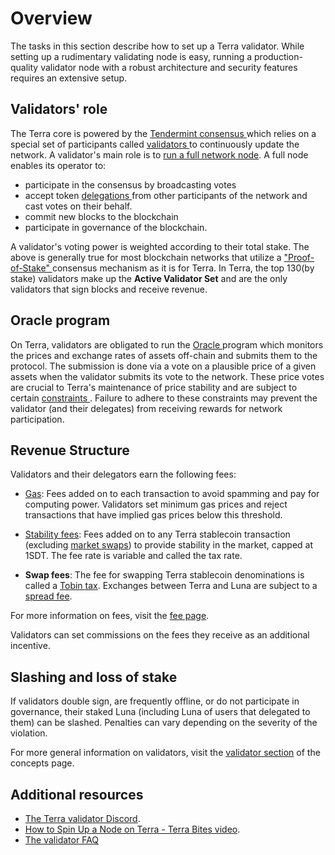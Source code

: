 # Overview

The tasks in this section describe how to set up a Terra validator. While setting up a rudimentary validating node is easy, running a production-quality validator node with a robust architecture and security features requires an extensive setup.

## Validators' role

The Terra core is powered by the [ Tendermint consensus ](../../Concepts/Protocol.md#tendermint-consensus) which relies on a special set of participants called [ validators ](../../Concepts/Protocol.md#validators) to continuously update the network. 
A validator's main role is to [ run a full network node](../Run-a-full-Terra-node/System-configuration.md). A full node enables its operator to:
- participate in the consensus by broadcasting votes
- accept token [ delegations ](../../Concepts/Protocol.md#delegators) from other participants of the network and cast votes on their behalf.
- commit new blocks to the blockchain
- participate in governance of the blockchain.

A validator's voting power is weighted according to their total stake. The above is generally true for most blockchain networks that utilize a [ "Proof-of-Stake" ](../../Concepts/glossary.md#proof-of-stake) consensus mechanism as it is for Terra. In Terra, the top 130(by stake) validators make up the **Active Validator Set** and are the only validators that sign blocks and receive revenue. 

## Oracle program

On Terra, validators are obligated to run the [ Oracle ](../../Concepts/glossary.md#oracle) program which monitors the prices and exchange rates of assets off-chain and submits them to the protocol. The submission is done via a vote on a plausible price of a given assets when the validator submits its vote to the network. These price votes are crucial to Terra's maintenance of price stability and are subject to certain [ constraints ](../../Reference/Terra-core/Module-specifications/spec-oracle.md#reward-band). Failure to adhere to these constraints may prevent the validator (and their delegates) from receiving rewards for network participation.  


##  Revenue Structure

Validators and their delegators earn the following fees:

- [Gas](../../Concepts/Fees.md#gas): Fees added on to each transaction to avoid spamming and pay for computing power. Validators set minimum gas prices and reject transactions that have implied gas prices below this threshold.

- [Stability fees](../../Concepts/Fees.md#stability-fee): Fees added on to any Terra stablecoin transaction (excluding [market swaps](../../Concepts/glossary.md#market-swap)) to provide stability in the market, capped at 1SDT. The fee rate is variable and called the tax rate.

- **Swap fees**: The fee for swapping Terra stablecoin denominations is called a [Tobin tax](../../Concepts/Fees.md#tobin-tax). Exchanges between Terra and Luna are subject to a [spread fee](../../Concepts/Fees.md#spread-fee).

For more information on fees, visit the [fee page](../../Concepts/Fees.md).


Validators can set commissions on the fees they receive as an additional incentive.

## Slashing and loss of stake

If validators double sign, are frequently offline, or do not participate in governance, their staked Luna (including Luna of users that delegated to them) can be slashed. Penalties can vary depending on the severity of the violation.

For more general information on validators, visit the [validator section](../../Concepts/Protocol.md#validators) of the concepts page.

## Additional resources

- [The Terra validator Discord](https://discord.com/invite/xfZK6RMFFx).
- [How to Spin Up a Node on Terra - Terra Bites video](https://www.youtube.com/watch?v=2lKAvltKX6w&ab_channel=TerraBites).
- [The validator FAQ](./faq.md)
